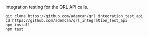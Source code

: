 
Integration testing for the QRL API calls.

```
git clone https://github.com/ademcan/qrl_integration_test_api
cd https://github.com/ademcan/qrl_integration_test_api
npm install
npm test
```

